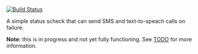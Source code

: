 [![Build Status](https://travis-ci.org/anoxic/omen.svg?branch=master)](https://travis-ci.org/anoxic/omen)

A simple status scheck that can send SMS and text-to-speach calls on failure.

**Note:** this is in progress and not yet fully functioning. See [TODO](TODO) for more information.
